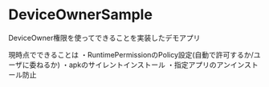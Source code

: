 # DeviceOwnerSample
DeviceOwner権限を使ってできることを実装したデモアプリ

現時点でできることは
・RuntimePermissionのPolicy設定(自動で許可するか/ユーザに委ねるか)
・apkのサイレントインストール
・指定アプリのアンインストール防止
